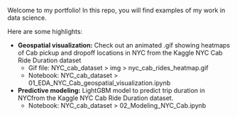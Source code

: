 Welcome to my portfolio! In this repo, you will find examples of my work in data science.<br>

Here are some highlights:
- <b>Geospatial visualization:</b> Check out an animated .gif showing heatmaps of Cab pickup and dropoff locations in NYC from the Kaggle NYC Cab Ride Duration dataset 
  - Gif file: NYC_cab_dataset > img > nyc_cab_rides_heatmap.gif
  - Notebook: NYC_cab_dataset > 01_EDA_NYC_Cab_geospatial_visualization.ipynb
- <b>Predictive modeling:</b> LightGBM model to predict trip duration in NYCfrom the Kaggle NYC Cab Ride Duration dataset.
  - Notebook: NYC_cab_dataset > 02_Modeling_NYC_Cab.ipynb
